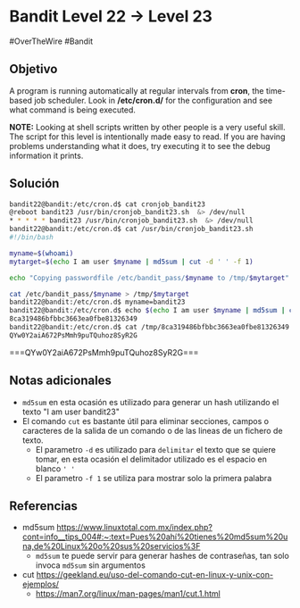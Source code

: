# Bandit Level 22 → Level 23
#OverTheWire #Bandit 
## Objetivo
A program is running automatically at regular intervals from **cron**, the time-based job scheduler. Look in **/etc/cron.d/** for the configuration and see what command is being executed.

**NOTE:** Looking at shell scripts written by other people is a very useful skill. The script for this level is intentionally made easy to read. If you are having problems understanding what it does, try executing it to see the debug information it prints.
## Solución

```bash
bandit22@bandit:/etc/cron.d$ cat cronjob_bandit23
@reboot bandit23 /usr/bin/cronjob_bandit23.sh  &> /dev/null
* * * * * bandit23 /usr/bin/cronjob_bandit23.sh  &> /dev/null
bandit22@bandit:/etc/cron.d$ cat /usr/bin/cronjob_bandit23.sh
#!/bin/bash

myname=$(whoami)
mytarget=$(echo I am user $myname | md5sum | cut -d ' ' -f 1)

echo "Copying passwordfile /etc/bandit_pass/$myname to /tmp/$mytarget"

cat /etc/bandit_pass/$myname > /tmp/$mytarget
bandit22@bandit:/etc/cron.d$ myname=bandit23
bandit22@bandit:/etc/cron.d$ echo $(echo I am user $myname | md5sum | cut -d ' ' -f 1)
8ca319486bfbbc3663ea0fbe81326349
bandit22@bandit:/etc/cron.d$ cat /tmp/8ca319486bfbbc3663ea0fbe81326349
QYw0Y2aiA672PsMmh9puTQuhoz8SyR2G

```

===QYw0Y2aiA672PsMmh9puTQuhoz8SyR2G===

## Notas adicionales
- `md5sum` en esta ocasión es utilizado para generar un hash utilizando el texto "I am user bandit23"
- El comando `cut` es bastante útil para eliminar secciones, campos o caracteres de la salida de un comando o de las lineas de un fichero de texto.
	- El parametro `-d` es utilizado para `delimitar` el texto que se quiere tomar, en esta ocasión el delimitador utilizado es el espacio en blanco `' '`
	- El parametro `-f 1` se utiliza para mostrar solo la primera palabra
## Referencias
- md5sum https://www.linuxtotal.com.mx/index.php?cont=info__tips_004#:~:text=Pues%20ahí%20tienes%20md5sum%20una,de%20Linux%20o%20sus%20servicios%3F
	- `md5sum` te puede servir para generar hashes de contraseñas, tan solo invoca `md5sum` sin argumentos
- cut https://geekland.eu/uso-del-comando-cut-en-linux-y-unix-con-ejemplos/
	- https://man7.org/linux/man-pages/man1/cut.1.html
